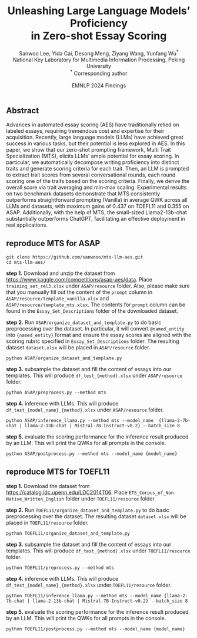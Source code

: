<div align="center">
<h1> Unleashing Large Language Models’ Proficiency <br>
in Zero-shot Essay Scoring
</center> <br> <center> </h1>

<p align="center">
Sanwoo Lee, Yida Cai, Desong Meng, Ziyang Wang, Yunfang Wu<sup>*</sup>
<br>
National Key Laboratory for Multimedia Information Processing, Peking University
<br>
<sup>*</sup> Corresponding author
<br><br>
EMNLP 2024 Findings <br>
<br>
</div>

## Abstract
Advances in automated essay scoring (AES) have traditionally relied on labeled essays, requiring tremendous cost and expertise for their acquisition. Recently, large language models (LLMs) have achieved great success in various tasks, but their potential is less explored in AES. In this paper, we show that our zero-shot prompting framework, Multi Trait Specialization (MTS), elicits LLMs' ample potential for essay scoring. In particular, we automatically decompose writing proficiency into distinct traits and generate scoring criteria for each trait. Then, an LLM is prompted to extract trait scores from several conversational rounds, each round scoring one of the traits based on the scoring criteria. Finally, we derive the overall score via trait averaging and min-max scaling. Experimental results on two benchmark datasets demonstrate that MTS consistently outperforms straightforward prompting (Vanilla) in average QWK across all LLMs and datasets, with maximum gains of 0.437 on TOEFL11 and 0.355 on ASAP. Additionally, with the help of MTS, the small-sized Llama2-13b-chat substantially outperforms ChatGPT, facilitating an effective deployment in real applications.



## reproduce MTS for ASAP
```
git clone https://github.com/sanwooo/mts-llm-aes.git
cd mts-llm-aes/
```

**step 1.** Download and unzip the dataset from https://www.kaggle.com/competitions/asap-aes/data. Place `training_set_rel3.xlsx` under `ASAP/resource` folder. Also, please make sure that you manually fill out the content of the `prompt` column in `ASAP/resource/template_vanilla.xlsx` and  `ASAP/resource/template_mts.xlsx`. The contents for `prompt` column can be found in the `Essay_Set_Descriptions` folder of the downloaded dataset.

**step 2.** Run `ASAP/organize_dataset_and_template.py` to do basic preprocessing over the dataset. In particular, it will convert `@named_entity` into `{named_entity}` format and ensure the essay scores are aligned with the scoring rubric specified in `Essay_Set_Descriptions` folder. The resulting dataset `dataset.xlsx` will be placed in `ASAP/resource` folder.
```
python ASAP/organize_dataset_and_template.py
```
**step 3.** subsample the dataset and fill the content of essays into our templates. This will produce `df_test_{method}.xlsx` under `ASAP/resource` folder.
```
python ASAP/preprocess.py --method mts
```

**step 4.** inference with LLMs. This will produce `df_test_{model_name}_{method}.xlsx` under `ASAP/resource` folder.
```
python ASAP/inference_llama.py --method mts --model_name  {llama-2-7b-chat | llama-2-13b-chat | Mistral-7B-Instruct-v0.2} --batch_size 8
```

**step 5.** evaluate the scoring performance for the inference result produced by an LLM. This will print the QWKs for all prompts in the console.
```
python ASAP/postprocess.py --method mts --model_name {model_name}
```


## reproduce MTS for TOEFL11

**step 1.** Download the dataset from https://catalog.ldc.upenn.edu/LDC2014T06. Place `ETS_Corpus_of_Non-Native_Written_English` folder under `TOEFL11/resource` folder.

**step 2.** Run `TOEFL11/organize_dataset_and_template.py` to do basic preprocessing over the dataset. The resulting dataset `dataset.xlsx` will be placed in `TOEFL11/resource` folder.
```
python TOEFL11/organize_dataset_and_template.py
```
**step 3.** subsample the dataset and fill the content of essays into our templates. This will produce `df_test_{method}.xlsx` under `TOEFL11/resource` folder.
```
python TOEFL11/preprocess.py --method mts
```

**step 4.** inference with LLMs. This will produce `df_test_{model_name}_{method}.xlsx` under `TOEFL11/resource` folder.
```
python TOEFL11/inference_llama.py --method mts --model_name {llama-2-7b-chat | llama-2-13b-chat | Mistral-7B-Instruct-v0.2} --batch_size 8
```

**step 5.** evaluate the scoring performance for the inference result produced by an LLM. This will print the QWKs for all prompts in the console.
```
python TOEFL11/postprocess.py --method mts --model_name {model_name}
```



